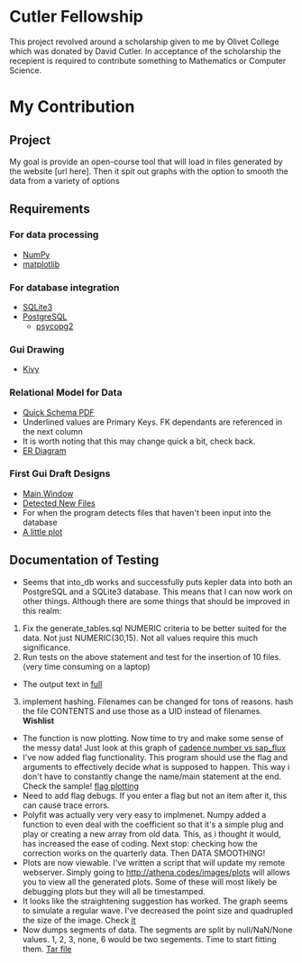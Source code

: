 # Cutler Fellowship

This project revolved around a scholarship given to me by Olivet College which was donated by David Cutler. In acceptance of the scholarship the recepient is required to contribute something to Mathematics or Computer Science.

# My Contribution
## Project
My goal is provide an open-course tool that will load in files generated by the website [url here]. Then it spit out graphs with the option to smooth the data from a variety of options

## Requirements
### For data processing
* [NumPy](http://www.numpy.org/)
* [matplotlib](http://matplotlib.org/)

### For database integration
* [SQLite3](https://www.sqlite.org/)
* [PostgreSQL](http://www.postgresql.org/)
  * [psycopg2](http://initd.org/psycopg/)

### Gui Drawing
* [Kivy](https://Kivy.org)

### Relational Model for Data
* [Quick Schema PDF](http://athena.codes/images/relationmodel.pdf)
 * Underlined values are Primary Keys. FK dependants are referenced in the next column
 * It is worth noting that this may change quick a bit, check back.
* [ER Diagram](http://athena.codes/images/erdia.png)

### First Gui Draft Designs
* [Main Window](http://athena.codes/images/Sample.1.MainWindow.png)
* [Detected New Files](http://athena.codes/images/Sample.1.Detected.png)
 * For when the program detects files that haven't been input into the database
* [A little plot](http://athena.codes/images/Sample.1.PlotWindow.png)

## Documentation of Testing
* Seems that into_db works and successfully puts kepler data into both an PostgreSQL and a SQLite3 database. This means that I can now work on other things. Although there are some things that should be improved in this realm:
 1. Fix the generate_tables.sql NUMERIC criteria to be better suited for the data. Not just NUMERIC(30,15). Not all values require this much significance.
 2. Run tests on the above statement and test for the insertion of 10 files. (very time consuming on a laptop)
  * The output text in [full](http://athena.codes/ftp/output.intodb.01232016.txt)
 3. implement hashing. Filenames can be changed for tons of reasons. hash the file CONTENTS and use those as a UID instead of filenames. **Wishlist**
* The function is now plotting. Now time to try and make some sense of the messy data! Just look at this graph of [cadence number vs sap_flux](http://athena.codes/images/plot1)
* I've now added flag functionality. This program should use the flag and arguments to effectively decide what is supposed to happen. This way i don't have to constantly change the name/main statement at the end. Check the sample! [flag plotting](http://athena.codes/ftp/flaglog.txt)
 * Need to add flag debugs. If you enter a flag but not an item after it, this can cause trace errors.
* Polyfit was actually very very easy to implmenet. Numpy added a function to even deal with the coefficient so that it's a simple plug and play or creating a new array from old data. This, as i thought it would, has increased the ease of coding. Next stop: checking how the correction works on the quarterly data. Then DATA SMOOTHING! 
* Plots are now viewable. I've written a script that will update my remote webserver. Simply going to http://athena.codes/images/plots will allows you to view all the generated plots. Some of these will most likely be debugging plots but they will all be timestamped.
* It looks like the straightening suggestion has worked. The graph seems to simulate a regular wave. I've decreased the point size and quadrupled the size of the image. Check [it](http://athena.codes/images/plots/stitched/plot2016-02-04-10:22:47.300087.stitched.png)
* Now dumps segments of data. The segments are split by null/NaN/None values. 1, 2, 3, none, 6 would be two segements. Time to start fitting them. [Tar file](http://athena.codes/ftp/Segments.tar.gz)